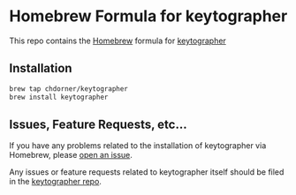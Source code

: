 # Homebrew Formula for keytographer

This repo contains the [Homebrew](https://brew.sh/) formula for
[keytographer](https://github.com/chdorner/keytographer)

## Installation

```sh
brew tap chdorner/keytographer
brew install keytographer
```

## Issues, Feature Requests, etc...

If you have any problems related to the installation of keytographer via
Homebrew, please [open an issue](https://github.com/chdorner/homebrew-keytographer/issues/new).

Any issues or feature requests related to keytographer itself should be
filed in the [keytographer repo](https://github.com/chdorner/keytographer).
